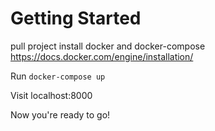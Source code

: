 # Getting Started 
pull project
install docker and docker-compose https://docs.docker.com/engine/installation/

Run
`docker-compose up`

Visit localhost:8000

Now you're ready to go!
